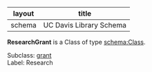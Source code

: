 
| layout| title |
| ------------- |:-------------:|
| schema     | UC Davis Library Schema     |

**ResearchGrant** is a Class of type [schema:Class](http://schema.org/Class). <br /> 

Subclass: [grant](http://schema.library.ucdavis.edu/grant)<br /> Label: Research<br /> 
